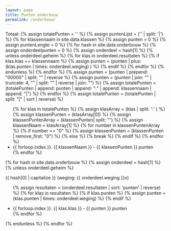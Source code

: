 ```yaml
---
layout: page
title: Punten onderbouw
permalink: /onderbouw/
---
```

Totaal: 
{% assign totalePunten = '' %}
{% assign puntenLijst = ('' | split: '|') %}
{% for klassennaam in site.data.klassen %}
{% assign punten = 0 %}
{% assign puntenLengte = 0 %} 
  {% for hash in site.data.onderbouw %}
  {% assign onderdeelpunten = 0 %}
  {% assign onderdeel = hash[1] %}
  {% unless onderdeel.geheim %}
    {% for klas in onderdeel.resultaten %}
	  {% if klas.klas == klassennaam %}
	    {% assign punten = (punten | plus: (klas.punten | times: onderdeel.weging) ) %}
      {% endif %}
    {% endfor %}
	{% endunless %}
  {% endfor %}
  {% assign punten = (punten | prepend: "00000" | split: "" | reverse %}
  {% assign punten = (punten | join: "" | truncate: 4, "" | split: "" | reverse | join: "") %}
  {% assign totalePunten = (totalePunten | append: punten | append: ":" | append: klassennaam | append: "|") %} 
{% endfor %}
{% assign totalePunten = (totalePunten | split: "|" | sort | reverse) %}

<ul>
{% for klas in totalePunten %}
  {% assign klasArray = (klas | split: ':' ) %}
  {% assign klassenPunten = (klasArray[0]) %}
  {% assign klassenPuntenArray = (klassenPunten| split: "") %}
  {% assign klassenNaam = klasArray[1] %}
  {% for number in klassenPuntenArray %}
    {% if number == "0" %}
	  {% assign klassenPunten = (klassenPunten | remove_first: "0") %}
	{% else %}
	  {% break %}
	{% endif %}
  {% endfor %}
  <li> {{ forloop.index }}. {{ klassenNaam }} - {{ klassenPunten }} punten </li>
{% endfor %}
</ul>

{% for hash in site.data.onderbouw %}
{% assign onderdeel = hash[1] %}
{% unless onderdeel.geheim %}

{{ hash[0] | capitalize }} (weging: {{ onderdeel.weging }}x)
<ul>

{% assign resultaten = (onderdeel.resultaten | sort: 'punten' | reverse) %}
{% for klas in resultaten %}
  {% if klas.punten %}
    {% assign punten = (klas.punten | times: onderdeel.weging) %}
  {% endif %}
  <li> {{ forloop.index }}. {{ klas.klas }} - {{ punten }} punten </li>
{% endfor %}

</ul>
{% endunless %}
{% endfor %}
